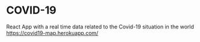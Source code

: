 # COVID-19

React App with a real time data related to the Covid-19 situation in the world
https://covid19-map.herokuapp.com/

